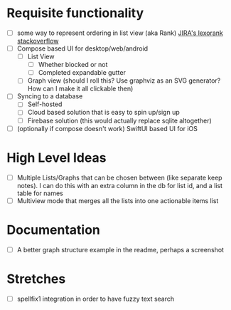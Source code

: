 # Requisite functionality
* [ ] some way to represent ordering in list view (aka Rank) [JIRA's lexorank](https://github.com/xissy/lexorank) [stackoverflow](https://softwareengineering.stackexchange.com/questions/195308/storing-a-re-orderable-list-in-a-database, )
* [ ] Compose based UI for desktop/web/android
  * [ ] List View
    * [ ] Whether blocked or not
    * [ ] Completed expandable gutter
  * [ ] Graph view (should I roll this? Use graphviz as an SVG generator? How can I make it all clickable then)
* [ ] Syncing to a database
  * [ ] Self-hosted
  * [ ] Cloud based solution that is easy to spin up/sign up
  * [ ] Firebase solution (this would actually replace sqlite altogether)
* [ ] (optionally if compose doesn't work) SwiftUI based UI for iOS

# High Level Ideas
* [ ] Multiple Lists/Graphs that can be chosen between (like separate keep notes). I can do this with an extra column in the db for list id, and a list table for names
* [ ] Multiview mode that merges all the lists into one actionable items list

# Documentation
* [ ] A better graph structure example in the readme, perhaps a screenshot

# Stretches
* [ ] spellfix1 integration in order to have fuzzy text search